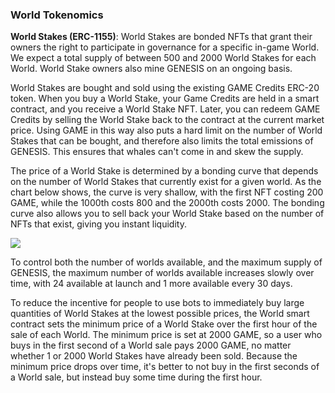 <h3>World Tokenomics</h3>
<p><b>World Stakes (ERC-1155)</b>: World Stakes are bonded NFTs that grant their owners the right to participate in governance for a specific in-game World. We expect a total supply of between 500 and 2000 World Stakes for each World. World Stake owners also mine GENESIS on an ongoing basis.</p> 
<p>World Stakes are bought and sold using the existing GAME Credits ERC-20 token. When you buy a World Stake, your Game Credits are held in a smart contract, and you receive a World Stake NFT. Later, you can redeem GAME Credits by selling the World Stake back to the contract at the current market price. Using GAME in this way also puts a hard limit on the number of World Stakes that can be bought, and therefore also limits the total emissions of GENESIS. This ensures that whales can't come in and skew the supply.</p>
<p>The price of a World Stake is determined by a bonding curve that depends on the number of World Stakes that currently exist for a given world. As the chart below shows, the curve is very shallow, with the first NFT costing 200 GAME, while the 1000th costs 800 and the 2000th costs 2000. The bonding curve also allows you to sell back your World Stake based on the number of NFTs that exist, giving you instant liquidity.</p>
<img class="full-image" src={{"assets/images/world_price_chart.svg"|relative_url}}>
<p>To control both the number of worlds available, and the maximum supply of GENESIS, the maximum number of worlds available increases slowly over time, with 24 available at launch and 1 more available every 30 days.</p>
<p>To reduce the incentive for people to use bots to immediately buy large quantities of World Stakes at the lowest possible prices, the World smart contract sets the minimum price of a World Stake over the first hour of the sale of each World. The minimum price is set at 2000 GAME, so a user who buys in the first second of a World sale pays 2000 GAME, no matter whether 1 or 2000 World Stakes have already been sold. Because the minimum price drops over time, it's better to not buy in the first seconds of a World sale, but instead buy some time during the first hour.</p>
